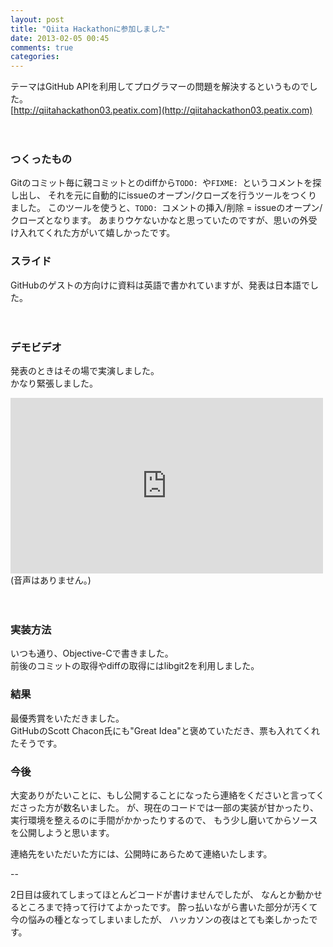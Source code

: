 ```yaml
---
layout: post
title: "Qiita Hackathonに参加しました"
date: 2013-02-05 00:45
comments: true
categories: 
---
```


テーマはGitHub APIを利用してプログラマーの問題を解決するというものでした。  
[http://qiitahackathon03.peatix.com](http://qiitahackathon03.peatix.com)  

　

### つくったもの

Gitのコミット毎に親コミットとのdiffから`TODO: `や`FIXME: `というコメントを探し出し、
それを元に自動的にissueのオープン/クローズを行うツールをつくりました。
このツールを使うと、`TODO: `コメントの挿入/削除 = issueのオープン/クローズとなります。
あまりウケないかなと思っていたのですが、思いの外受け入れてくれた方がいて嬉しかったです。

### スライド

GitHubのゲストの方向けに資料は英語で書かれていますが、発表は日本語でした。
<script async class="speakerdeck-embed" data-id="928eba30511601308fcd1231381d555c" data-ratio="1.33333333333333" src="//speakerdeck.com/assets/embed.js"></script>  

　

### デモビデオ

発表のときはその場で実演しました。  
かなり緊張しました。
<iframe src="http://player.vimeo.com/video/58906330?title=0&amp;byline=0&amp;portrait=0" width="500" height="281" frameborder="0" webkitAllowFullScreen mozallowfullscreen allowFullScreen></iframe>
(音声はありません。)

　


### 実装方法

いつも通り、Objective-Cで書きました。  
前後のコミットの取得やdiffの取得にはlibgit2を利用しました。


### 結果

最優秀賞をいただきました。  
GitHubのScott Chacon氏にも"Great Idea"と褒めていただき、票も入れてくれたそうです。


### 今後

大変ありがたいことに、もし公開することになったら連絡をくださいと言ってくださった方が数名いました。
が、現在のコードでは一部の実装が甘かったり、実行環境を整えるのに手間がかかったりするので、
もう少し磨いてからソースを公開しようと思います。

連絡先をいただいた方には、公開時にあらためて連絡いたします。

--

2日目は疲れてしまってほとんどコードが書けませんでしたが、
なんとか動かせるところまで持って行けてよかったです。
酔っ払いながら書いた部分が汚くて今の悩みの種となってしまいましたが、
ハッカソンの夜はとても楽しかったです。


